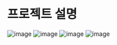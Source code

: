 # 프로젝트 설명  

![image](https://user-images.githubusercontent.com/61939286/173378268-4c65973d-e0df-4b44-8d0d-d23b25f5164e.png)
![image](https://user-images.githubusercontent.com/61939286/173378292-7723c5b6-75de-4367-b3b8-170ab498a89a.png)
![image](https://user-images.githubusercontent.com/61939286/173378325-651eeff6-2a92-4f8c-b754-e9e3c54d0e52.png)
![image](https://user-images.githubusercontent.com/61939286/173378362-251e7f7a-a786-480c-a399-d5b892d9b9b2.png)
